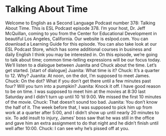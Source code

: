 # Talking About Time

Welcome to English as a Second Language Podcast number 378: Talking About Time.  This is ESL Podcast episode 378.  I’m your host, Dr. Jeff McQuillan, coming to you from the Center for Educational Development in beautiful Los Angeles, California.  Our website is eslpod.com.  You can download a Learning Guide for this episode.  You can also take look at our ESL Podcast Store, which has some additional courses in business and daily English I think you may be interested in.  On this episode, we’re going to talk about time; common time-telling expressions will be our focus today.  We’ll listen to a dialogue between Juanita and Chuck about the time.  Let’s get started.  [start of dialogue]  Juanita:  What time is it?  Chuck:  It’s a quarter to 12.  Why?  Juanita:  At noon, on the dot, I’m supposed to meet James.  Chuck:  On the dot?  What if you don’t get there until a few minutes past four?  Will you turn into a pumpkin?  Juanita:  Knock it off.  I have good reason to be on time.  I was supposed to meet him at the movies at 8:30 last Saturday and I didn’t turn up until 10 ‘til 9:00.  We missed the first 10 minutes of the movie.  Chuck:  That doesn’t sound too bad.    Juanita:  You don’t know the half of it.  The week before that, I was supposed to pick him up from work at a quarter after 5:00, and I didn’t show up until nearly 20 minutes to six.  To add insult to injury, James’ boss saw that he was still in the office and gave him an extra assignment to do that night and he didn’t finish until well after 10:00.    Chuck:  I can see why he’s pissed off at you. 